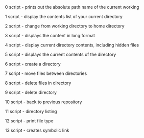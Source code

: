 0 script - prints out the absolute path name of the current working

1 script - display the contents list of your current directory

2 script - change from working directory to home directory

3 script - displays the content in long format

4 script - display current directory contents, including hidden files

5 script - displays the current contents of the directory

6 script - create a directory

7 script - move files between directories

8 script - delete files in directory

9 script - delete directory

10 script - back to previous repository

11 script - directory listing

12 script - print file type

13 script - creates symbolic link
